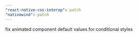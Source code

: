 ```yaml
---
"react-native-css-interop": patch
"nativewind": patch
---
```


fix animated component default values for conditional styles
